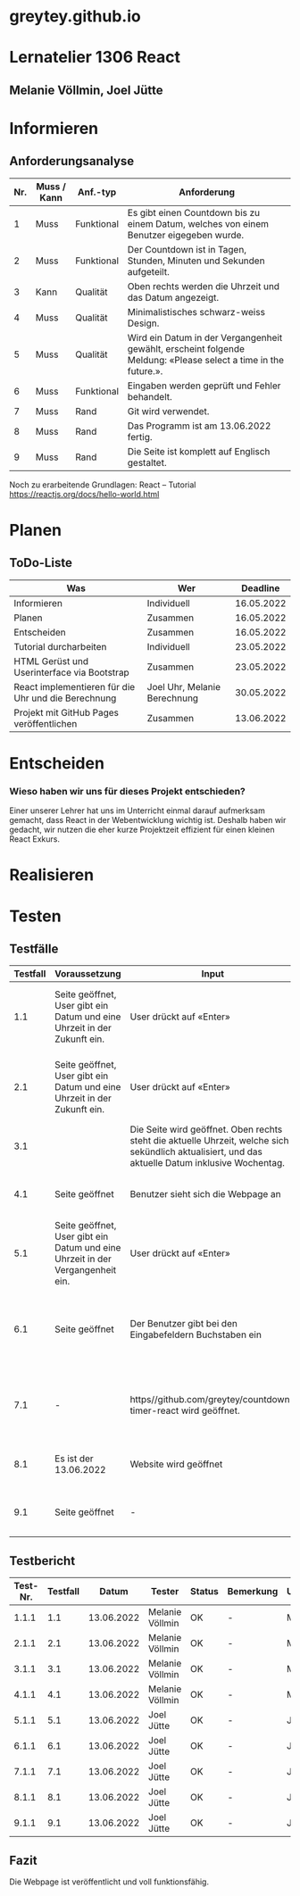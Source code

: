 # greytey.github.io

# Lernatelier 1306 React
## Melanie Völlmin, Joel Jütte

# Informieren
## Anforderungsanalyse

Nr. | Muss / Kann | Anf.-typ | Anforderung |
----|-------------|----------|-------------|
1 | Muss | Funktional | Es gibt einen Countdown bis zu einem Datum, welches von einem Benutzer eigegeben wurde. |
2 | Muss	| Funktional | Der Countdown ist in Tagen, Stunden, Minuten und Sekunden aufgeteilt. |
3 | Kann |	Qualität | Oben rechts werden die Uhrzeit und das Datum angezeigt. |
4 | Muss |	Qualität | Minimalistisches schwarz-weiss Design. |
5 | Muss |	Qualität | Wird ein Datum in der Vergangenheit gewählt, erscheint folgende Meldung: «Please select a time in the future.». |
6 | Muss |	Funktional | Eingaben werden geprüft und Fehler behandelt. |
7 | Muss	| Rand | Git wird verwendet. |
8 | Muss |	Rand | Das Programm ist am 13.06.2022 fertig. |
9 | Muss	| Rand | Die Seite ist komplett auf Englisch gestaltet. |

Noch zu erarbeitende Grundlagen: 
React – Tutorial https://reactjs.org/docs/hello-world.html 

# Planen
## ToDo-Liste

Was | Wer |	Deadline | 
----|-----|----------|
Informieren	| Individuell |	16.05.2022 |
Planen | Zusammen | 16.05.2022 |
Entscheiden | Zusammen | 16.05.2022 |
Tutorial durcharbeiten |	Individuell |	23.05.2022 |
HTML Gerüst und Userinterface via Bootstrap |	Zusammen | 23.05.2022 |
React implementieren für die Uhr und die Berechnung |	Joel Uhr, Melanie Berechnung | 30.05.2022 |
Projekt mit GitHub Pages veröffentlichen | Zusammen |	13.06.2022 |

# Entscheiden
### Wieso haben wir uns für dieses Projekt entschieden? 
Einer unserer Lehrer hat uns im Unterricht einmal darauf aufmerksam gemacht, dass React in der Webentwicklung wichtig ist. Deshalb haben wir gedacht, wir nutzen die eher kurze Projektzeit effizient für einen kleinen React Exkurs. 

# Realisieren

# Testen
## Testfälle

Testfall | Voraussetzung | Input | Output |
---------|---------------|-------|--------|
1.1 | Seite geöffnet, User gibt ein Datum und eine Uhrzeit in der Zukunft ein. | User drückt auf «Enter»| Es erscheint ein Countdown zu dem angegebenen Zeitpunkt auf der Website. |
2.1	| Seite geöffnet, User gibt ein Datum und eine Uhrzeit in der Zukunft ein. | User drückt auf «Enter»| Es erscheint ein Countdown im Format «w days, x hours, y minutes and z seconds» |
3.1 | |Die Seite wird geöffnet.	Oben rechts steht die aktuelle Uhrzeit, welche sich sekündlich aktualisiert, und das aktuelle Datum inklusive Wochentag. |
4.1 | Seite geöffnet | Benutzer sieht sich die Webpage an	| Die Webpage erscheint in schwarz weiss Design |
5.1	| Seite geöffnet, User gibt ein Datum und eine Uhrzeit in der Vergangenheit ein.| User drückt auf «Enter» |	Es erscheint folgende Meldung: «Please select a time in the future.». |
6.1	| Seite geöffnet |	Der Benutzer gibt bei den Eingabefeldern Buchstaben ein |	Die Buchstaben erscheinen nicht, da die Felder nur Zahlen zulassen |
7.1	| - | 	https//github.com/greytey/countdown-timer-react wird geöffnet.| Der Programmcode ist auf Github und wurde öfters mittels git gepushed. |
8.1	| Es ist der 13.06.2022 |	Website wird geöffnet |	Die Seite ist fertig und entspricht allen Anforderungen. |
9.1	| Seite geöffnet | - | Sämtlicher Text auf der Webpage ist auf Englisch |

## Testbericht

Test-Nr. | Testfall	| Datum | Tester| Status| Bemerkung| Unterschrift |
---------|----------|-------|-------|-------|----------|--------------|
1.1.1 |	1.1 |	13.06.2022 |	Melanie Völlmin	| OK |	-	| M.S.V.|
2.1.1 |	2.1	| 13.06.2022 |	Melanie Völlmin	| OK |	-	| M.S.V.|
3.1.1 |	3.1	| 13.06.2022 | 	Melanie Völlmin | OK | 	-	| M.S.V.|
4.1.1 |	4.1 |	13.06.2022 |	Melanie Völlmin |	OK |	-	| M.S.V.|
5.1.1	| 5.1	| 13.06.2022 |	Joel Jütte |	OK |	-	| J.J|
6.1.1	| 6.1	| 13.06.2022 |	Joel Jütte |	OK |	-	| J.J|
7.1.1	| 7.1	| 13.06.2022 |	Joel Jütte |	OK |	-	| J.J|
8.1.1	| 8.1	| 13.06.2022 |	Joel Jütte |	OK |	-	| J.J|
9.1.1	| 9.1	| 13.06.2022 |	Joel Jütte |	OK |	-	| J.J|

## Fazit
Die Webpage ist veröffentlicht und voll funktionsfähig. 
